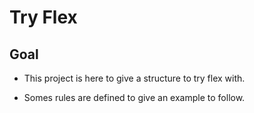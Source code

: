 Try Flex
================
Goal
----------------
* This project is here to give a structure to try flex with.

* Somes rules are defined to give an example to follow.
